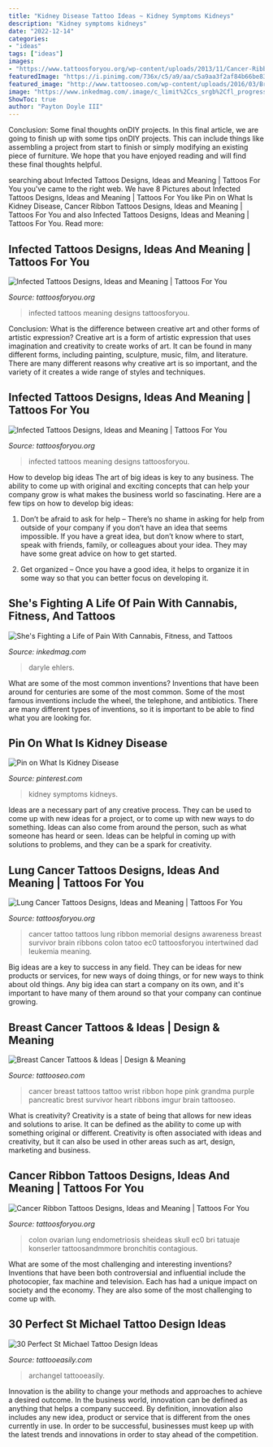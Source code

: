 ```yaml
---
title: "Kidney Disease Tattoo Ideas ~ Kidney Symptoms Kidneys"
description: "Kidney symptoms kidneys"
date: "2022-12-14"
categories:
- "ideas"
tags: ["ideas"]
images:
- "https://www.tattoosforyou.org/wp-content/uploads/2013/11/Cancer-Ribbon-Tattoos-for-Mom.jpg"
featuredImage: "https://i.pinimg.com/736x/c5/a9/aa/c5a9aa3f2af84b66be8322de4eec112a.jpg"
featured_image: "http://www.tattooseo.com/wp-content/uploads/2016/03/Breast-Cancer-Tattoos-12.jpg"
image: "https://www.inkedmag.com/.image/c_limit%2Ccs_srgb%2Cfl_progressive%2Cq_auto:good%2Cw_700/MTYxOTIzNDUxNzc3NDU5ODM3/dsc_8719.jpg"
ShowToc: true
author: "Payton Doyle III"
---
```



Conclusion: Some final thoughts onDIY projects.
In this final article, we are going to finish up with some tips onDIY projects. This can include things like assembling a project from start to finish or simply modifying an existing piece of furniture. We hope that you have enjoyed reading and will find these final thoughts helpful.

	

		
searching about Infected Tattoos Designs, Ideas and Meaning | Tattoos For You you've came to the right web. We have 8 Pictures about Infected Tattoos Designs, Ideas and Meaning | Tattoos For You like Pin on What Is Kidney Disease, Cancer Ribbon Tattoos Designs, Ideas and Meaning | Tattoos For You and also Infected Tattoos Designs, Ideas and Meaning | Tattoos For You. Read more:
		
    
## Infected Tattoos Designs, Ideas And Meaning | Tattoos For You

<img loading=lazy src="http://www.tattoosforyou.org/wp-content/uploads/2013/10/Infected-Tattoos-Pics.jpg" onerror="this.onerror=null;this.src='https://tse4.mm.bing.net/th?id=OIP.HKnvXOOXnCGLwGbrD5DpkQHaJ4&amp;pid=15.1';" alt="Infected Tattoos Designs, Ideas and Meaning | Tattoos For You">

_Source: tattoosforyou.org_

>infected tattoos meaning designs tattoosforyou. 

	

Conclusion: What is the difference between creative art and other forms of artistic expression?
Creative art is a form of artistic expression that uses imagination and creativity to create works of art. It can be found in many different forms, including painting, sculpture, music, film, and literature. There are many different reasons why creative art is so important, and the variety of it creates a wide range of styles and techniques.

    
## Infected Tattoos Designs, Ideas And Meaning | Tattoos For You

<img loading=lazy src="http://www.tattoosforyou.org/wp-content/uploads/2013/10/Infected-Tattoos-Pictures.jpg" onerror="this.onerror=null;this.src='https://tse1.mm.bing.net/th?id=OIP.o52y43kxLDD-IJU4opoUxQHaFj&amp;pid=15.1';" alt="Infected Tattoos Designs, Ideas and Meaning | Tattoos For You">

_Source: tattoosforyou.org_

>infected tattoos meaning designs tattoosforyou. 

	

How to develop big ideas
The art of big ideas is key to any business. The ability to come up with original and exciting concepts that can help your company grow is what makes the business world so fascinating. Here are a few tips on how to develop big ideas:
1. Don’t be afraid to ask for help – There’s no shame in asking for help from outside of your company if you don’t have an idea that seems impossible. If you have a great idea, but don’t know where to start, speak with friends, family, or colleagues about your idea. They may have some great advice on how to get started.

2. Get organized – Once you have a good idea, it helps to organize it in some way so that you can better focus on developing it.

    
## She&#039;s Fighting A Life Of Pain With Cannabis, Fitness, And Tattoos

<img loading=lazy src="https://www.inkedmag.com/.image/c_limit%2Ccs_srgb%2Cfl_progressive%2Cq_auto:good%2Cw_700/MTYxOTIzNDUxNzc3NDU5ODM3/dsc_8719.jpg" onerror="this.onerror=null;this.src='https://tse2.mm.bing.net/th?id=OIP.R7j-nRiZRx1mU4KqToaMnQHaLH&amp;pid=15.1';" alt="She&#039;s Fighting a Life of Pain With Cannabis, Fitness, and Tattoos">

_Source: inkedmag.com_

>daryle ehlers. 

	

What are some of the most common inventions?
Inventions that have been around for centuries are some of the most common. Some of the most famous inventions include the wheel, the telephone, and antibiotics. There are many different types of inventions, so it is important to be able to find what you are looking for.

    
## Pin On What Is Kidney Disease

<img loading=lazy src="https://i.pinimg.com/736x/c5/a9/aa/c5a9aa3f2af84b66be8322de4eec112a.jpg" onerror="this.onerror=null;this.src='https://tse1.mm.bing.net/th?id=OIP.wXCOdIr2ZECO-Eza6-m-7wAAAA&amp;pid=15.1';" alt="Pin on What Is Kidney Disease">

_Source: pinterest.com_

>kidney symptoms kidneys. 

	

Ideas are a necessary part of any creative process. They can be used to come up with new ideas for a project, or to come up with new ways to do something. Ideas can also come from around the person, such as what someone has heard or seen. Ideas can be helpful in coming up with solutions to problems, and they can be a spark for creativity.

    
## Lung Cancer Tattoos Designs, Ideas And Meaning | Tattoos For You

<img loading=lazy src="https://www.tattoosforyou.org/wp-content/uploads/2017/07/Lung-Cancer-Tattoo-Pictures.jpg" onerror="this.onerror=null;this.src='https://tse2.mm.bing.net/th?id=OIP.cVAxxLxhd223-WUgk0nyGwHaFj&amp;pid=15.1';" alt="Lung Cancer Tattoos Designs, Ideas and Meaning | Tattoos For You">

_Source: tattoosforyou.org_

>cancer tattoo tattoos lung ribbon memorial designs awareness breast survivor brain ribbons colon tatoo ec0 tattoosforyou intertwined dad leukemia meaning. 

	

Big ideas are a key to success in any field. They can be ideas for new products or services, for new ways of doing things, or for new ways to think about old things. Any big idea can start a company on its own, and it's important to have many of them around so that your company can continue growing.

    
## Breast Cancer Tattoos &amp; Ideas | Design &amp; Meaning

<img loading=lazy src="http://www.tattooseo.com/wp-content/uploads/2016/03/Breast-Cancer-Tattoos-12.jpg" onerror="this.onerror=null;this.src='https://tse4.mm.bing.net/th?id=OIP.rbmAY05E36vT3hunmGuFWQAAAA&amp;pid=15.1';" alt="Breast Cancer Tattoos &amp; Ideas | Design &amp; Meaning">

_Source: tattooseo.com_

>cancer breast tattoos tattoo wrist ribbon hope pink grandma purple pancreatic brest survivor heart ribbons imgur brain tattooseo. 

	

What is creativity?
Creativity is a state of being that allows for new ideas and solutions to arise. It can be defined as the ability to come up with something original or different. Creativity is often associated with ideas and creativity, but it can also be used in other areas such as art, design, marketing and business.

    
## Cancer Ribbon Tattoos Designs, Ideas And Meaning | Tattoos For You

<img loading=lazy src="https://www.tattoosforyou.org/wp-content/uploads/2013/11/Cancer-Ribbon-Tattoos-for-Mom.jpg" onerror="this.onerror=null;this.src='https://tse4.mm.bing.net/th?id=OIP.2OfI7Ht7FPX27psXyF2VbwHaJ3&amp;pid=15.1';" alt="Cancer Ribbon Tattoos Designs, Ideas and Meaning | Tattoos For You">

_Source: tattoosforyou.org_

>colon ovarian lung endometriosis sheideas skull ec0 bri tatuaje konserler tattoosandmmore bronchitis contagious. 

	

What are some of the most challenging and interesting inventions?
Inventions that have been both controversial and influential include the photocopier, fax machine and television. Each has had a unique impact on society and the economy. They are also some of the most challenging to come up with.

    
## 30 Perfect St Michael Tattoo Design Ideas

<img loading=lazy src="http://www.tattooeasily.com/wp-content/uploads/2014/10/st-michael-tattoos-21.jpg" onerror="this.onerror=null;this.src='https://tse4.mm.bing.net/th?id=OIP.F-PMzw8xY4l7NDLEs6687wHaHD&amp;pid=15.1';" alt="30 Perfect St Michael Tattoo Design Ideas">

_Source: tattooeasily.com_

>archangel tattooeasily. 

	

Innovation is the ability to change your methods and approaches to achieve a desired outcome. In the business world, innovation can be defined as anything that helps a company succeed. By definition, innovation also includes any new idea, product or service that is different from the ones currently in use. In order to be successful, businesses must keep up with the latest trends and innovations in order to stay ahead of the competition.

